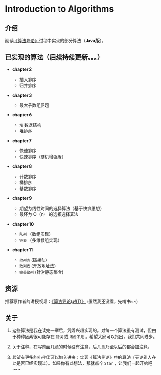 # Introduction to Algorithms

## 介绍

阅读[《算法导论》](https://item.jd.com/1047063653.html)过程中实现的部分算法（**Java版**）。

## 已实现的算法（后续持续更新。。。）

- **chapter 2**
    - 插入排序
    - 归并排序

- **chapter 3**
    - 最大子数组问题

- **chapter 6**
    - `堆` 数据结构
    - 堆排序

- **chapter 7**
    - 快速排序
    - 快速排序（随机增强版）

- **chapter 8**
    - 计数排序
    - 桶排序
    - 基数排序

- **chapter 9**
    - 期望为线性时间的选择算法（基于快排思想）
    - 最坏为 O（n） 的选择选择算法

- **chapter 10**
    - `队列` （数组实现）
    - `链表` （多维数组实现）

- **chapter 11**
    - `散列表` (链接法)
    - `散列表` (开放地址法)
    - `完美散列` (针对静态集合)

## 资源

推荐原作者的讲授视频：[《算法导论(*MIT*)》](http://open.163.com/special/opencourse/algorithms.html) (虽然我还没看，先啃书~~)

## 关于

1. 这些算法是我在读完一章后，凭着兴趣实现的。对每一个算法虽有测试，但由于种种因素很可能存在 `错误` 或 `考虑不足` 。希望大家可以指出，我们共同进步。

2. 关于注释，在写前面几章的时候没有注意，后几章乃至以后的都会加注释。

3. 希望有更多的小伙伴可以加入进来：实现《算法导论》中的算法（无论别人在此是否已经实现过）。如果你有此想法，那就点个 `Star` ，让我们一起开始吧~~~